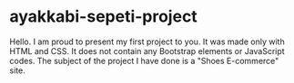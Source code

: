 # ayakkabi-sepeti-project
Hello. I am proud to present my first project to you. It was made only with HTML and CSS. It does not contain any Bootstrap elements or JavaScript codes. The subject of the project I have done is a "Shoes E-commerce" site.
